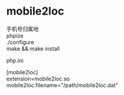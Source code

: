 mobile2loc
==========

手机号归属地 <br>
phpize <br>
./configure <br>
make && make install <br>


php.ini <br>

[mobile2loc]  <br>
extension=mobile2loc.so <br>
mobile2loc.filename="/path/mobile2loc.dat"<br>
